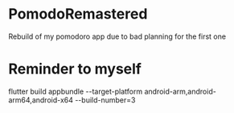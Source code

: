 # PomodoRemastered
Rebuild of my pomodoro app due to bad planning for the first one

# Reminder to myself
flutter build appbundle --target-platform android-arm,android-arm64,android-x64 --build-number=3